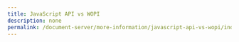 ```yaml
---
title: JavaScript API vs WOPI
description: none
permalink: /document-server/more-information/javascript-api-vs-wopi/index.html
---
```

